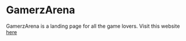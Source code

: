# GamerzArena
GamerzArena is a landing page for all the game lovers.
Visit this website [here](https://prgvaibhav.github.io/GamerzArena/)
